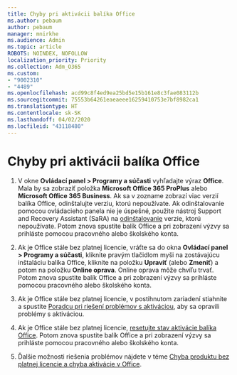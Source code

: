 ```yaml
---
title: Chyby pri aktivácii balíka Office
ms.author: pebaum
author: pebaum
manager: mnirkhe
ms.audience: Admin
ms.topic: article
ROBOTS: NOINDEX, NOFOLLOW
localization_priority: Priority
ms.collection: Adm_O365
ms.custom:
- "9002310"
- "4489"
ms.openlocfilehash: acd99c8f4ed9ea25bd5e15b161e8c3fae083112b
ms.sourcegitcommit: 75553b64261eaeaeee16259410753e7bf8982ca1
ms.translationtype: HT
ms.contentlocale: sk-SK
ms.lasthandoff: 04/02/2020
ms.locfileid: "43118480"
---
```

# <a name="office-activation-errors"></a>Chyby pri aktivácii balíka Office

1. V okne **Ovládací panel > Programy a súčasti** vyhľadajte výraz **Office**. Mala by sa zobraziť položka **Microsoft Office 365 ProPlus** alebo **Microsoft Office 365 Business**. Ak sa v zozname zobrazí viac verzií balíka Office, odinštalujte verziu, ktorú nepoužívate. Ak odinštalovanie pomocou ovládacieho panela nie je úspešné, použite nástroj Support and Recovery Assistant (SaRA) na [odinštalovanie](https://aka.ms/SARA-OfficeUninstall-Alchemy) verzie, ktorú nepoužívate. Potom znova spustite balík Office a pri zobrazení výzvy sa prihláste pomocou pracovného alebo školského konta. 

2. Ak je Office stále bez platnej licencie, vráťte sa do okna **Ovládací panel > Programy a súčasti**, kliknite pravým tlačidlom myši na zostávajúcu inštaláciu balíka Office, kliknite na položku **Upraviť** (alebo **Zmeniť**) a potom na položku **Online oprava**. Online oprava môže chvíľu trvať. Potom znova spustite balík Office a pri zobrazení výzvy sa prihláste pomocou pracovného alebo školského konta. 

3. Ak je Office stále bez platnej licencie, v postihnutom zariadení stiahnite a spustite [Poradcu pri riešení problémov s aktiváciou](https://aka.ms/SARA-OfficeActivation-Alchemy), aby sa opravili problémy s aktiváciou. 

4. Ak je Office stále bez platnej licencie, [resetujte stav aktivácie balíka Office](https://docs.microsoft.com/sk-SK/office365/troubleshoot/activation/reset-office-365-proplus-activation-state). Potom znova spustite balík Office a pri zobrazení výzvy sa prihláste pomocou pracovného alebo školského konta.  

5. Ďalšie možnosti riešenia problémov nájdete v téme [Chyba produktu bez platnej licencie a chyba aktivácie v Office](https://support.office.com/article/unlicensed-product-and-activation-errors-in-office-0d23d3c0-c19c-4b2f-9845-5344fedc4380).
